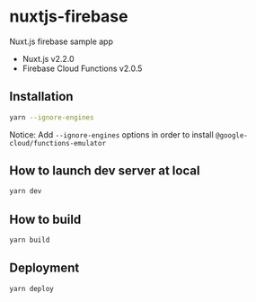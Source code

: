 # nuxtjs-firebase

Nuxt.js firebase sample app

- Nuxt.js v2.2.0
- Firebase Cloud Functions v2.0.5

## Installation

```sh
yarn --ignore-engines
```

Notice: Add `--ignore-engines` options in order to install `@google-cloud/functions-emulator`

## How to launch dev server at local

```sh
yarn dev
```

## How to build

```sh
yarn build
```

## Deployment

```sh
yarn deploy
```
